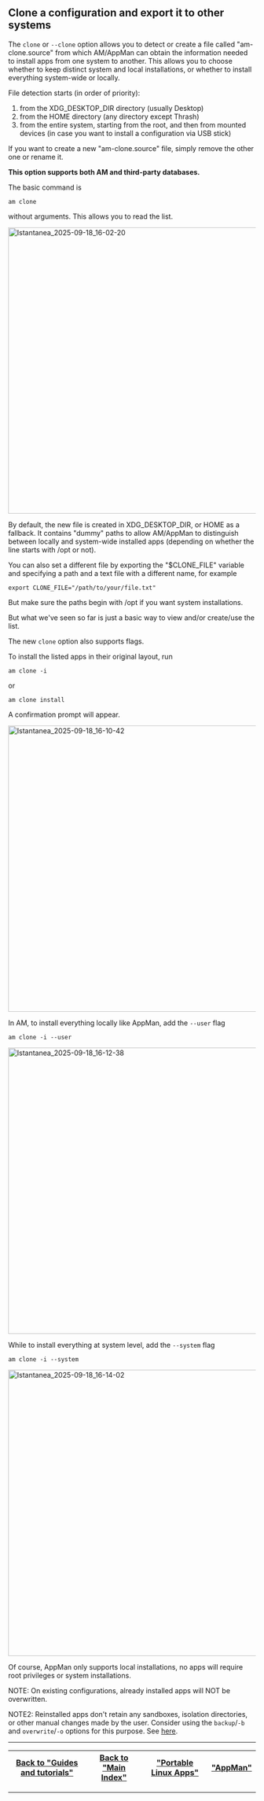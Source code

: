 ## Clone a configuration and export it to other systems
The `clone` or `--clone` option allows you to detect or create a file called "am-clone.source" from which AM/AppMan can obtain the information needed to install apps from one system to another. This allows you to choose whether to keep distinct system and local installations, or whether to install everything system-wide or locally.

File detection starts (in order of priority):
1. from the XDG_DESKTOP_DIR directory (usually Desktop)
2. from the HOME directory (any directory except Thrash)
3. from the entire system, starting from the root, and then from mounted devices (in case you want to install a configuration via USB stick)

If you want to create a new "am-clone.source" file, simply remove the other one or rename it.

**This option supports both AM and third-party databases.**

The basic command is
```
am clone
```
without arguments. This allows you to read the list.

<img width="747" height="582" alt="Istantanea_2025-09-18_16-02-20" src="https://github.com/user-attachments/assets/cbc497ea-5a95-4568-8a48-6d3199a057b6" />

By default, the new file is created in XDG_DESKTOP_DIR, or HOME as a fallback. It contains "dummy" paths to allow AM/AppMan to distinguish between locally and system-wide installed apps (depending on whether the line starts with /opt or not).

You can also set a different file by exporting the "$CLONE_FILE" variable and specifying a path and a text file with a different name, for example
```
export CLONE_FILE="/path/to/your/file.txt"
```
But make sure the paths begin with /opt if you want system installations.

But what we've seen so far is just a basic way to view and/or create/use the list.

The new `clone` option also supports flags.

To install the listed apps in their original layout, run
```
am clone -i
```
or
```
am clone install
```
A confirmation prompt will appear.

<img width="747" height="582" alt="Istantanea_2025-09-18_16-10-42" src="https://github.com/user-attachments/assets/226d9259-7f46-4076-9cbb-c3cab6594163" />

In AM, to install everything locally like AppMan, add the `--user` flag
```
am clone -i --user
```

<img width="747" height="582" alt="Istantanea_2025-09-18_16-12-38" src="https://github.com/user-attachments/assets/ff8ee528-ca65-4ebc-96ed-ff7b7b025a2a" />

While to install everything at system level, add the `--system` flag
```
am clone -i --system
```

<img width="747" height="582" alt="Istantanea_2025-09-18_16-14-02" src="https://github.com/user-attachments/assets/4927e4f6-9b03-4283-b6c4-edd41bffacbe" />

Of course, AppMan only supports local installations, no apps will require root privileges or system installations.

NOTE: On existing configurations, already installed apps will NOT be overwritten.

NOTE2: Reinstalled apps don't retain any sandboxes, isolation directories, or other manual changes made by the user. Consider using the `backup`/`-b` and `overwrite`/`-o` options for this purpose. See [here](./backup-and-overwrite.md).

------------------------------------------------------------------------

| [Back to "Guides and tutorials"](../../README.md#guides-and-tutorials) | [Back to "Main Index"](../../README.md#main-index) | ["Portable Linux Apps"](https://portable-linux-apps.github.io/) | [ "AppMan" ](https://github.com/ivan-hc/AppMan) |
| - | - | - | - |

------------------------------------------------------------------------
